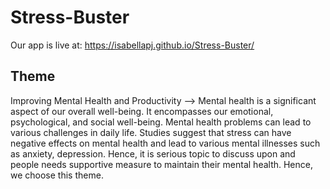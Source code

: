 # Stress-Buster

Our app is live at: https://isabellapj.github.io/Stress-Buster/

## Theme
Improving Mental Health and Productivity --> Mental health is a significant aspect of our overall well-being. It encompasses our emotional, psychological, and social well-being. Mental health problems can lead to various challenges in daily life. Studies suggest that stress can have negative effects on mental health and lead to various mental illnesses such as anxiety, depression. Hence, it is serious topic to discuss upon and people needs supportive measure to maintain their mental health. Hence, we choose this theme.
